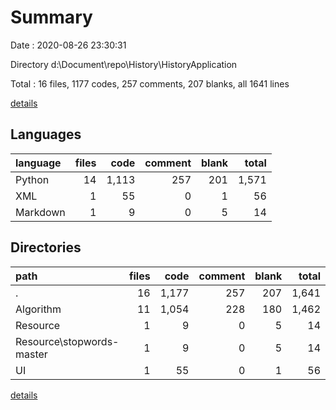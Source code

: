 # Summary

Date : 2020-08-26 23:30:31

Directory d:\Document\repo\History\HistoryApplication

Total : 16 files,  1177 codes, 257 comments, 207 blanks, all 1641 lines

[details](details.md)

## Languages
| language | files | code | comment | blank | total |
| :--- | ---: | ---: | ---: | ---: | ---: |
| Python | 14 | 1,113 | 257 | 201 | 1,571 |
| XML | 1 | 55 | 0 | 1 | 56 |
| Markdown | 1 | 9 | 0 | 5 | 14 |

## Directories
| path | files | code | comment | blank | total |
| :--- | ---: | ---: | ---: | ---: | ---: |
| . | 16 | 1,177 | 257 | 207 | 1,641 |
| Algorithm | 11 | 1,054 | 228 | 180 | 1,462 |
| Resource | 1 | 9 | 0 | 5 | 14 |
| Resource\stopwords-master | 1 | 9 | 0 | 5 | 14 |
| UI | 1 | 55 | 0 | 1 | 56 |

[details](details.md)